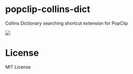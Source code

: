 # popclip-collins-dict

Collins Dictionary searching shortcut extension for PopClip

![](https://cloud.githubusercontent.com/assets/914329/12229356/e67554d8-b881-11e5-8c83-080c27ef0cf0.png)

# License

MIT License